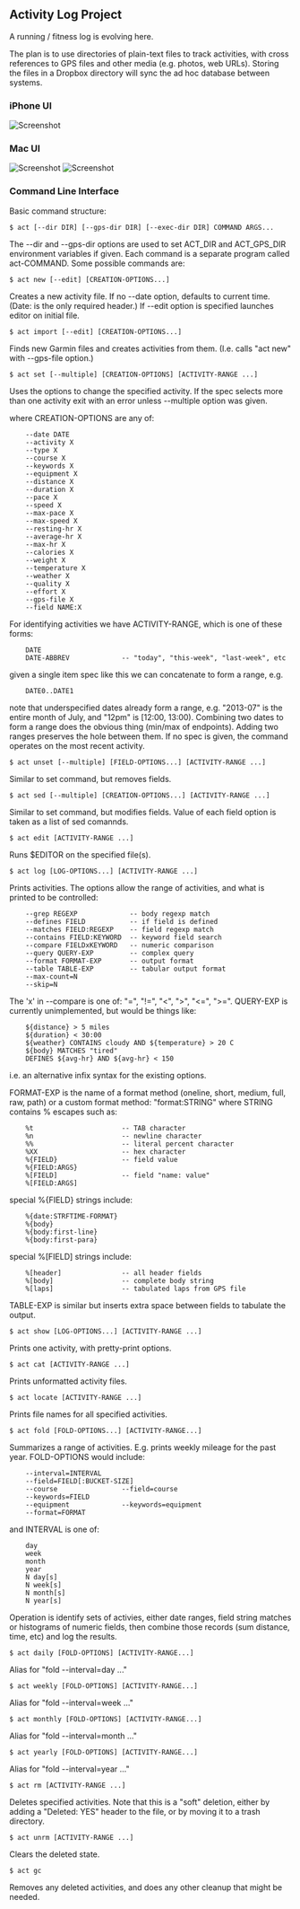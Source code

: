 
## Activity Log Project

A running / fitness log is evolving here.

The plan is to use directories of plain-text files to track activities,
with cross references to GPS files and other media (e.g. photos, web
URLs). Storing the files in a Dropbox directory will sync the ad hoc
database between systems.

### iPhone UI

![Screenshot](http://www.unfactored.org/images/act-iphone-2014-01-30.png)

### Mac UI

![Screenshot](http://www.unfactored.org/images/act-screen-2014-01-14-1.png)
![Screenshot](http://www.unfactored.org/images/act-screen-2014-01-14-2.png)

### Command Line Interface

Basic command structure:

	$ act [--dir DIR] [--gps-dir DIR] [--exec-dir DIR] COMMAND ARGS...

The --dir and --gps-dir options are used to set ACT_DIR and ACT_GPS_DIR
environment variables if given. Each command is a separate program
called act-COMMAND. Some possible commands are:

	$ act new [--edit] [CREATION-OPTIONS...]

Creates a new activity file. If no --date option, defaults to current
time. (Date: is the only required header.) If --edit option is
specified launches editor on initial file.

	$ act import [--edit] [CREATION-OPTIONS...]

Finds new Garmin files and creates activities from them. (I.e. calls
"act new" with --gps-file option.)

	$ act set [--multiple] [CREATION-OPTIONS] [ACTIVITY-RANGE ...]

Uses the options to change the specified activity. If the spec selects
more than one activity exit with an error unless --multiple option was
given.

where CREATION-OPTIONS are any of:

		--date DATE
		--activity X
		--type X
		--course X
		--keywords X
		--equipment X
		--distance X
		--duration X
		--pace X
		--speed X
		--max-pace X
		--max-speed X
		--resting-hr X
		--average-hr X
		--max-hr X
		--calories X
		--weight X
		--temperature X
		--weather X
		--quality X
		--effort X
		--gps-file X
		--field NAME:X

For identifying activities we have ACTIVITY-RANGE, which is one of these
forms:

		DATE
		DATE-ABBREV             -- "today", "this-week", "last-week", etc

given a single item spec like this we can concatenate to form a range, e.g.

		DATE0..DATE1

note that underspecified dates already form a range, e.g. "2013-07" is
the entire month of July, and "12pm" is [12:00, 13:00). Combining two
dates to form a range does the obvious thing (min/max of endpoints).
Adding two ranges preserves the hole between them. If no spec is given,
the command operates on the most recent activity.

	$ act unset [--multiple] [FIELD-OPTIONS...] [ACTIVITY-RANGE ...]

Similar to set command, but removes fields.

	$ act sed [--multiple] [CREATION-OPTIONS...] [ACTIVITY-RANGE ...]

Similar to set command, but modifies fields. Value of each field option
is taken as a list of sed comannds.

	$ act edit [ACTIVITY-RANGE ...]

Runs $EDITOR on the specified file(s).

	$ act log [LOG-OPTIONS...] [ACTIVITY-RANGE ...]

Prints activities. The options allow the range of activities, and what
is printed to be controlled:

		--grep REGEXP             -- body regexp match
		--defines FIELD           -- if field is defined
		--matches FIELD:REGEXP    -- field regexp match
		--contains FIELD:KEYWORD  -- keyword field search
		--compare FIELDxKEYWORD   -- numeric comparison
		--query QUERY-EXP         -- complex query
		--format FORMAT-EXP       -- output format
		--table TABLE-EXP         -- tabular output format
		--max-count=N
		--skip=N

The 'x' in --compare is one of: "=", "!=", "<", ">", "<=", ">=".
QUERY-EXP is currently unimplemented, but would be things like:

		${distance} > 5 miles
		${duration} < 30:00
		${weather} CONTAINS cloudy AND ${temperature} > 20 C
		${body} MATCHES "tired"
		DEFINES ${avg-hr} AND ${avg-hr} < 150

i.e. an alternative infix syntax for the existing options.

FORMAT-EXP is the name of a format method (oneline, short, medium,
full, raw, path) or a custom format method: "format:STRING" where
STRING contains % escapes such as:

		%t                      -- TAB character
		%n                      -- newline character
		%%                      -- literal percent character
		%XX                     -- hex character
		%{FIELD}                -- field value
		%{FIELD:ARGS}
		%[FIELD]                -- field "name: value"
		%[FIELD:ARGS]

special %{FIELD} strings include:

		%{date:STRFTIME-FORMAT}
		%{body}
		%{body:first-line}
		%{body:first-para}

special %[FIELD] strings include:

		%[header]               -- all header fields
		%[body]                 -- complete body string
		%[laps]                 -- tabulated laps from GPS file

TABLE-EXP is similar but inserts extra space between fields to tabulate
the output.

	$ act show [LOG-OPTIONS...] [ACTIVITY-RANGE ...]

Prints one activity, with pretty-print options.

	$ act cat [ACTIVITY-RANGE ...]

Prints unformatted activity files.

	$ act locate [ACTIVITY-RANGE ...]

Prints file names for all specified activities.

	$ act fold [FOLD-OPTIONS...] [ACTIVITY-RANGE...]

Summarizes a range of activities. E.g. prints weekly mileage for the
past year. FOLD-OPTIONS would include:

		--interval=INTERVAL
		--field=FIELD[:BUCKET-SIZE]
		--course                --field=course
		--keywords=FIELD
		--equipment             --keywords=equipment
		--format=FORMAT

and INTERVAL is one of:

		day
		week
		month
		year
		N day[s]
		N week[s]
		N month[s]
		N year[s]

Operation is identify sets of activies, either date ranges, field
string matches or histograms of numeric fields, then combine those
records (sum distance, time, etc) and log the results.

	$ act daily [FOLD-OPTIONS] [ACTIVITY-RANGE...]

Alias for "fold --interval=day ..."

	$ act weekly [FOLD-OPTIONS] [ACTIVITY-RANGE...]

Alias for "fold --interval=week ..."

	$ act monthly [FOLD-OPTIONS] [ACTIVITY-RANGE...]

Alias for "fold --interval=month ..."

	$ act yearly [FOLD-OPTIONS] [ACTIVITY-RANGE...]

Alias for "fold --interval=year ..."

	$ act rm [ACTIVITY-RANGE ...]

Deletes specified activities. Note that this is a "soft" deletion,
either by adding a "Deleted: YES" header to the file, or by moving it
to a trash directory.

	$ act unrm [ACTIVITY-RANGE ...]

Clears the deleted state.

	$ act gc

Removes any deleted activities, and does any other cleanup that might
be needed.
